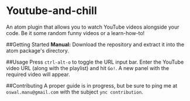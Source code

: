 # Youtube-and-chill
An atom plugin that allows you to watch YouTube videos alongside your code. Be it some random funny videos or a learn-how-to!

##Getting Started
**Manual:** Download the repository and extract it into the atom package's directory.

##Usage
Press `ctrl-alt-o` to toggle the URL input bar.
Enter the YouTube video URL (along with the playlist) and hit `Go!`.
A new panel with the required video will appear.

##Contributing
A proper guide is in progress, but be sure to ping me at `oswal.manu@gmail.com` with the subject `ync contribution`.
